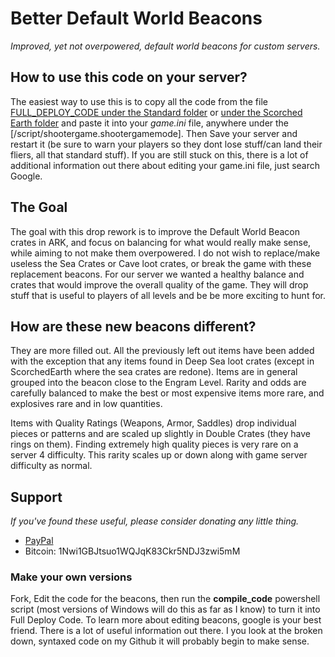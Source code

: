# Better Default World Beacons  

_Improved, yet not overpowered, default world beacons for custom servers._  


## How to use this code on your server?   
The easiest way to use this is to copy all the code from the file [FULL_DEPLOY_CODE under the Standard folder](Standard/FULL_DEPLOY_CODE) or [under the Scorched Earth folder](ScorchedEarth/FULL_DEPLOY_CODE) and paste it into your *game.ini* file, anywhere under the [/script/shootergame.shootergamemode]. Then Save your server and restart it (be sure to warn your players so they dont lose stuff/can land their fliers, all that standard stuff). If you are still stuck on this, there is a lot of additional information out there about editing your game.ini file, just search Google.  

## The Goal  
The goal with this drop rework is to improve the Default World Beacon crates in ARK, and focus on balancing for what would really make sense, while aiming to not make them overpowered. I do not wish to replace/make useless the Sea Crates or Cave loot crates, or break the game with these replacement beacons. For our server we wanted a healthy balance and crates that would improve the overall quality of the game. They will drop stuff that is useful to players of all levels and be be more exciting to hunt for. 

## How are these new beacons different?  
They are more filled out. All the previously left out items have been added with the exception that any items found in Deep Sea loot crates (except in ScorchedEarth where the sea crates are redone). Items are in general grouped into the beacon close to the Engram Level. Rarity and odds are carefully balanced to make the best or most expensive items more rare, and explosives rare and in low quantities.  

Items with Quality Ratings (Weapons, Armor, Saddles) drop individual pieces or patterns and are scaled up slightly in Double Crates (they have rings on them). Finding extremely high quality pieces is very rare on a server 4 difficulty. This rarity scales up or down along with game server difficulty as normal.

## Support  
*If you've found these useful, please consider donating any little thing.*
* [PayPal](https://www.paypal.me/mattearly/)  
* Bitcoin: 1Nwi1GBJtsuo1WQJqK83Ckr5NDJ3zwi5mM  

### Make your own versions  
Fork, Edit the code for the beacons, then run the **compile_code** powershell script (most versions of Windows will do this as far as I know) to turn it into Full Deploy Code. To learn more about editing beacons, google is your best friend. There is a lot of useful information out there. I you look at the broken down, syntaxed code on my Github it will probably begin to make sense.

